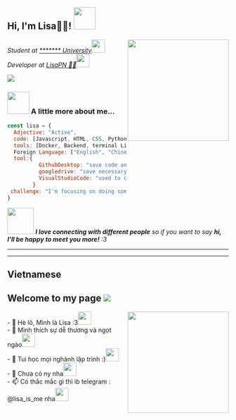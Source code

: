<h2> Hi, I'm Lisa👩‍💻! <img src="https://media.giphy.com/media/mGcNjsfWAjY5AEZNw6/giphy.gif" width="50"></h2>
<img align='right' src="https://media2.giphy.com/media/XdUr7e0X1Kjeg/giphy.gif?cid=ecf05e47lt5b12equ4az5y3o4pbhvql2w6fednpsp7dp46n9&rid=giphy.gif&ct=g" width="230">
<p><em>Student at <a href="https://www.harvard.edu/">******* University</a><img src="https://media.giphy.com/media/fYSnHlufseco8Fh93Z/giphy.gif" width="30"></br>Developer at <a href="https://lisapn.com">LisaPN 👩‍💼</a><img src="https://media.giphy.com/media/WUlplcMpOCEmTGBtBW/giphy.gif" width="30"> 
</em></p>

[![](https://img.shields.io/badge/MyTele-@Lisa__is__meTele-blue?style=flat&logo=appveyor.svg)](https://t.me/lisa_is_me)




### <img src="https://media.giphy.com/media/VgCDAzcKvsR6OM0uWg/giphy.gif" width="50"> A little more about me...  

```javascript
const lisa = {
  Adjective: "Active",
  code: [Javascript, HTML, CSS, Python, Java, CC+, Nodejs,...],
  tools: [Docker, Backend, terminal Linux, SEToolkit, Mestaploit frameword],
  Foreign Language: ["English", "Chinese", "Vietnamese"],
  tool:{
          GithubDesktop: "save code and project"
          googledrive: "save necessary documents",
          VisualStudioCode: "used to code any language"
        }
 challenge: "I'm focusing on doing something to make myself more atractive!"
}
```

<img src="https://media.giphy.com/media/LnQjpWaON8nhr21vNW/giphy.gif" width="60"> <em><b>I love connecting with different people</b> so if you want to say <b>hi, I'll be happy to meet you more!</b> :3</em>

---



---
## Vietnamese
<h2> Welcome to my page <img src="https://media.giphy.com/media/MDJ9IbxxvDUQM/giphy.gif"></h2>
<img align='right' src="https://media4.giphy.com/media/jpbnoe3UIa8TU8LM13/200w.webp?cid=ecf05e47ndzpnlmgalae2aegqhnxnnpo63t9m6qj7ttnwbjo&rid=200w.webp&ct=g" width="230">
- 👋 Hè lô, Mình là Lisa :3<img src="https://media.giphy.com/media/ES4Vcv8zWfIt2/giphy.gif" width="30"></br>- 👀 Mình thích sự dễ thương và ngọt ngào<img src="https://media.giphy.com/media/vFKqnCdLPNOKc/giphy.gif" width="30"></br>- 🌱 Tui học mọi nghành lập trình :)<img src="https://media.giphy.com/media/xBAreNGk5DapO/giphy.gif" width="30"></br>- 💞️ Chưa có ny nha<img src="https://media.giphy.com/media/GyJ8p0Um850ic/giphy.gif" width="30"></br>- 📫 Có thắc mắc gì thì ib telegram : @lisa_is_me nha<img src="https://media.giphy.com/media/eQZPrashbH9vy/giphy.gif" width="30"></em></p>





<!---
XUwUxX/XUwUxX is a ✨ special ✨ repository because its `README.md` (this file) appears on your GitHub profile.
You can click the Preview link to take a look at your changes.
--->

